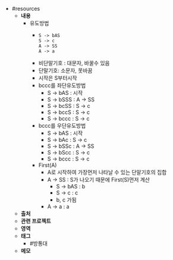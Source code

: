 - #resources
	- **내용**
		- 유도방법
			- ```apl
			  S -> bAS
			  S -> c
			  A -> SS
			  A -> a
			  ```
			- 비단말기호 : 대문자, 바꿀수 있음
			- 단말기호: 소문자, 못바꿈
			- 시작은 S부터시작
			- bccc를 좌단유도방법
				- S -> bAS : 시작
				- S -> bSSS : A -> SS
				- S -> bcSS : S -> c
				- S -> bccS : S -> c
				- S -> bccc :  S -> c
			- bccc를 우단유도방법
				- S -> bAS : 시작
				- S -> bAc : S -> c
				- S -> bSSc : A -> SS
				- S -> bScc :  S -> c
				- S -> bccc :  S -> c
			- First(A)
				- A로 시작하여 가장먼저 나타날 수 있는 단말기호의 집합
				- A -> SS : S가 나오기 때문에 First(S)먼저 계산
					- S -> bAS : b
					- S -> c : c
					- b, c 가됨
				- A -> a : a
	- **출처**
	- **관련 프로젝트**
	- **영역**
	- **태그**
		- #방통대
	- **메모**